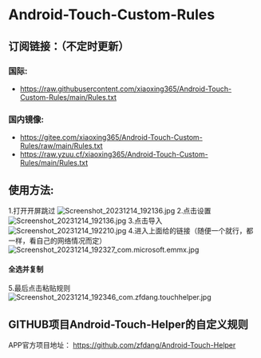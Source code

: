# Android-Touch-Custom-Rules

## 订阅链接：（不定时更新）
### 国际:
- https://raw.githubusercontent.com/xiaoxing365/Android-Touch-Custom-Rules/main/Rules.txt
### 国内镜像:
- https://gitee.com/xiaoxing365/Android-Touch-Custom-Rules/raw/main/Rules.txt
- https://raw.yzuu.cf/xiaoxing365/Android-Touch-Custom-Rules/main/Rules.txt

## 使用方法:
1.打开开屏跳过
![Screenshot_20231214_192136.jpg](https://s2.loli.net/2023/12/14/iUA7ZtPzJmRVnKb.jpg)
2.点击设置
![Screenshot_20231214_192136.jpg](https://s2.loli.net/2023/12/14/iUA7ZtPzJmRVnKb.jpg)
3.点击导入
![Screenshot_20231214_192210.jpg](https://s2.loli.net/2023/12/14/FDpervdAumqVbwS.jpg)
4.进入上面给的链接（随便一个就行，都一样，看自己的网络情况而定）
![Screenshot_20231214_192327_com.microsoft.emmx.jpg](https://s2.loli.net/2023/12/14/M8JoYEA2v9LBhgy.jpg)
#### 全选并复制
5.最后点击粘贴规则
![Screenshot_20231214_192346_com.zfdang.touchhelper.jpg](https://s2.loli.net/2023/12/14/eCcREqxLFumHolB.jpg)

## GITHUB项目Android-Touch-Helper的自定义规则
APP官方项目地址： https://github.com/zfdang/Android-Touch-Helper
